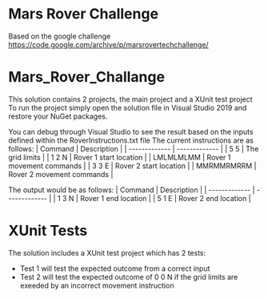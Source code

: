 # Mars Rover Challenge 
Based on the google challenge https://code.google.com/archive/p/marsrovertechchallenge/

# Mars_Rover_Challange
This solution contains 2 projects, the main project and a XUnit test project
To run the project simply open the solution file in Visual Studio 2019 and restore your NuGet packages.

You can debug through Visual Studio to see the result based on the inputs defined within the RoverInstructions.txt file
The current instructions are as follows:
| Command  | Description |
| ------------- | ------------- |
| 5 5 | The grid limits |
| 1 2 N | Rover 1 start location |
| LMLMLMLMM | Rover 1 movement commands |
| 3 3 E | Rover 2 start location |
| MMRMMRMRRM | Rover 2 movement commands |


The output would be as follows:
| Command  | Description |
| ------------- | ------------- |
| 1 3 N | Rover 1 end location |
| 5 1 E | Rover 2 end location |

# XUnit Tests
The solution includes a XUnit test project which has 2 tests:
- Test 1 will test the expected outcome from a correct input
- Test 2 will test the expected outcome of 0 0 N if the grid limits are exeeded by an incorrect movement instruction

